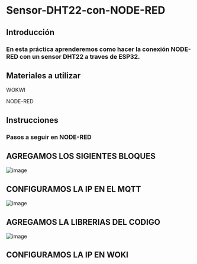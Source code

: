 # Sensor-DHT22-con-NODE-RED
## Introducción
### En esta práctica aprenderemos como hacer la conexión NODE-RED con un sensor DHT22 a traves de ESP32.

## Materiales a utilizar
WOKWI

NODE-RED

## Instrucciones
### Pasos a seguir en NODE-RED
## AGREGAMOS LOS SIGIENTES BLOQUES
![image](https://github.com/ErickRomeroRamos/Sensor-DHT22-con-NODE-RED/assets/153964793/55cf52dc-e7d4-4502-a819-9fde99b26c0f)
## CONFIGURAMOS LA IP EN EL MQTT
![image](https://github.com/ErickRomeroRamos/Sensor-DHT22-con-NODE-RED/assets/153964793/43842515-a14f-4f95-b225-671cd6a8164b)
## AGREGAMOS LA LIBRERIAS DEL CODIGO
![image](https://github.com/ErickRomeroRamos/Sensor-DHT22-con-NODE-RED/assets/153964793/0741279f-d6bb-4e97-b7c0-8a189b77d54c)
## CONFIGURAMOS LA IP EN WOKI


